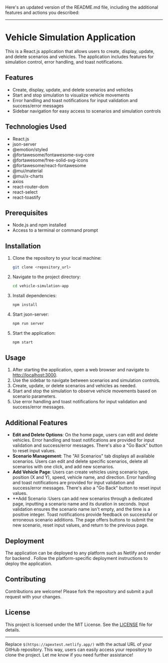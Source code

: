 Here's an updated version of the README.md file, including the additional features and actions you described:

---

# Vehicle Simulation Application

This is a React.js application that allows users to create, display, update, and delete scenarios and vehicles. The application includes features for simulation control, error handling, and toast notifications.

## Features

- Create, display, update, and delete scenarios and vehicles
- Start and stop simulation to visualize vehicle movements
- Error handling and toast notifications for input validation and success/error messages
- Sidebar navigation for easy access to scenarios and simulation controls

## Technologies Used

- React.js
- json-server
- @emotion/styled
- @fortawesome/fontawesome-svg-core
- @fortawesome/free-solid-svg-icons
- @fortawesome/react-fontawesome
- @mui/material
- @mui/x-charts
- axios
- react-router-dom
- react-select
- react-toastify

## Prerequisites

- Node.js and npm installed
- Access to a terminal or command prompt

## Installation

1. Clone the repository to your local machine:

   ```bash
   git clone <repository_url>
   ```

2. Navigate to the project directory:

   ```bash
   cd vehicle-simulation-app
   ```

3. Install dependencies:

   ```bash
   npm install
   ```

4. Start json-server:

   ```bash
   npm run server
   ```

5. Start the application:

   ```bash
   npm start
   ```

## Usage

1. After starting the application, open a web browser and navigate to [http://localhost:3000](http://localhost:3000).
2. Use the sidebar to navigate between scenarios and simulation controls.
3. Create, update, or delete scenarios and vehicles as needed.
4. Start and stop the simulation to observe vehicle movements based on scenario parameters.
5. Use error handling and toast notifications for input validation and success/error messages.

## Additional Features

- **Edit and Delete Options**: On the home page, users can edit and delete vehicles. Error handling and toast notifications are provided for input validation and success/error messages. There's also a "Go Back" button to reset input values.
- **Scenario Management**: The "All Scenarios" tab displays all available scenarios. Users can edit and delete specific scenarios, delete all scenarios with one click, and add new scenarios.
- **Add Vehicle Page**: Users can create vehicles using scenario type, position (X and Y), speed, vehicle name, and direction. Error handling and toast notifications are provided for input validation and success/error messages. There's also a "Go Back" button to reset input values.
- **Add Scenario :Users can add new scenarios through a dedicated page, inputting a scenario name and its duration in seconds. Input validation ensures the scenario name isn't empty, and the time is a positive integer. Toast notifications provide feedback on successful or erroneous scenario additions. The page offers buttons to submit the new scenario, reset input values, and return to the previous page.
## Deployment

The application can be deployed to any platform such as  Netlify and render for backend . Follow the platform-specific deployment instructions to deploy the application.

## Contributing

Contributions are welcome! Please fork the repository and submit a pull request with your changes.

## License

This project is licensed under the MIT License. See the [LICENSE](LICENSE) file for details.

---

Replace `$(https://apextest.netlify.app/)` with the actual URL of your GitHub repository. This way, users can easily access your repository to clone the project. Let me know if you need further assistance!

